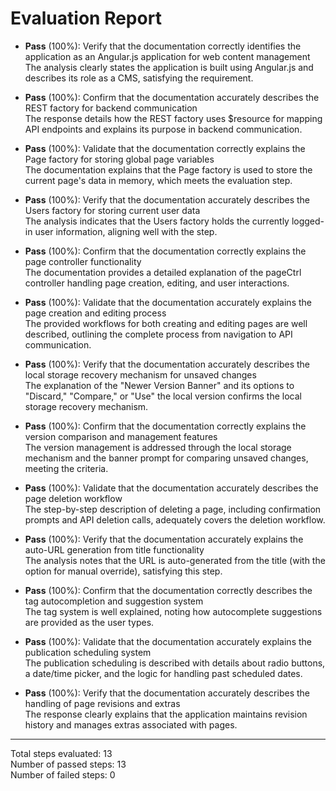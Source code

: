 # Evaluation Report

- **Pass** (100%): Verify that the documentation correctly identifies the application as an Angular.js application for web content management  
  The analysis clearly states the application is built using Angular.js and describes its role as a CMS, satisfying the requirement.

- **Pass** (100%): Confirm that the documentation accurately describes the REST factory for backend communication  
  The response details how the REST factory uses $resource for mapping API endpoints and explains its purpose in backend communication.

- **Pass** (100%): Validate that the documentation correctly explains the Page factory for storing global page variables  
  The documentation explains that the Page factory is used to store the current page's data in memory, which meets the evaluation step.

- **Pass** (100%): Verify that the documentation accurately describes the Users factory for storing current user data  
  The analysis indicates that the Users factory holds the currently logged-in user information, aligning well with the step.

- **Pass** (100%): Confirm that the documentation correctly explains the page controller functionality  
  The documentation provides a detailed explanation of the pageCtrl controller handling page creation, editing, and user interactions.

- **Pass** (100%): Validate that the documentation accurately explains the page creation and editing process  
  The provided workflows for both creating and editing pages are well described, outlining the complete process from navigation to API communication.

- **Pass** (100%): Verify that the documentation accurately describes the local storage recovery mechanism for unsaved changes  
  The explanation of the "Newer Version Banner" and its options to "Discard," "Compare," or "Use" the local version confirms the local storage recovery mechanism.

- **Pass** (100%): Confirm that the documentation correctly explains the version comparison and management features  
  The version management is addressed through the local storage mechanism and the banner prompt for comparing unsaved changes, meeting the criteria.

- **Pass** (100%): Validate that the documentation accurately describes the page deletion workflow  
  The step-by-step description of deleting a page, including confirmation prompts and API deletion calls, adequately covers the deletion workflow.

- **Pass** (100%): Verify that the documentation accurately explains the auto-URL generation from title functionality  
  The analysis notes that the URL is auto-generated from the title (with the option for manual override), satisfying this step.

- **Pass** (100%): Confirm that the documentation correctly describes the tag autocompletion and suggestion system  
  The tag system is well explained, noting how autocomplete suggestions are provided as the user types.

- **Pass** (100%): Validate that the documentation accurately explains the publication scheduling system  
  The publication scheduling is described with details about radio buttons, a date/time picker, and the logic for handling past scheduled dates.

- **Pass** (100%): Verify that the documentation accurately describes the handling of page revisions and extras  
  The response clearly explains that the application maintains revision history and manages extras associated with pages.

---

Total steps evaluated: 13  
Number of passed steps: 13  
Number of failed steps: 0